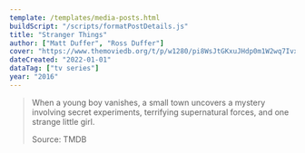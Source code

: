 ```yaml
---
template: /templates/media-posts.html
buildScript: "/scripts/formatPostDetails.js"
title: "Stranger Things"
author: ["Matt Duffer", "Ross Duffer"]
cover: "https://www.themoviedb.org/t/p/w1280/pi8WsJtGKxuJHdp0m1W2wq7IvxW.jpg"
dateCreated: "2022-01-01"
dataTag: ["tv series"]
year: "2016"
---
```


> When a young boy vanishes, a small town uncovers a mystery involving secret experiments, terrifying supernatural forces, and one strange little girl.
>
> Source: TMDB
